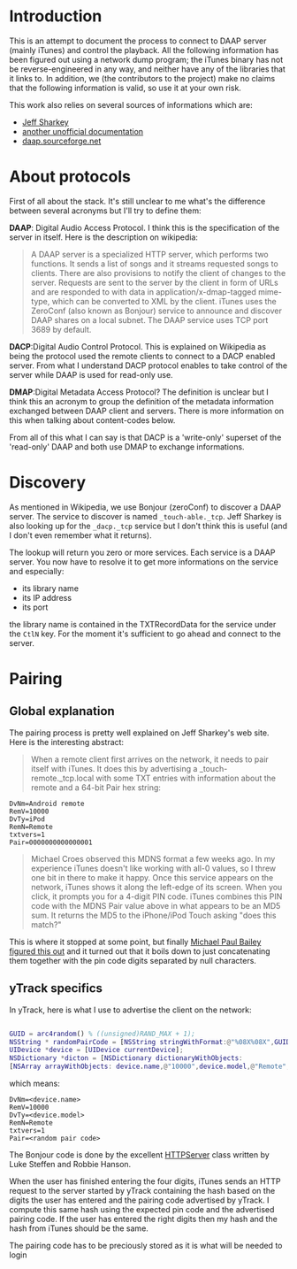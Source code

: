 
# Introduction #

This is an attempt to document the process to connect to DAAP server (mainly iTunes) and control the playback. All the following information has been figured out using a network dump program; the iTunes binary has not be reverse-engineered in any way, and neither have any of the libraries that it links to. In addition, we (the contributors to the project) make no claims that the following information is valid, so use it at your own risk.

This work also relies on several sources of informations which are:
  * [Jeff Sharkey](http://dacp.jsharkey.org/)
  * [another unofficial documentation](http://tapjam.net/daap/)
  * [daap.sourceforge.net](http://daap.sourceforge.net/docs/index.html)


# About protocols #

First of all about the stack. It's still unclear to me what's the difference between several acronyms but I'll try to define them:

**DAAP**: Digital Audio Access Protocol. I think this is the specification of the server in itself. Here is the description on wikipedia:
> A DAAP server is a specialized HTTP server, which performs two functions. It sends a list of songs and it streams requested songs to clients. There are also provisions to notify the client of changes to the server. Requests are sent to the server by the client in form of URLs and are responded to with data in application/x-dmap-tagged mime-type, which can be converted to XML by the client. iTunes uses the ZeroConf (also known as Bonjour) service to announce and discover DAAP shares on a local subnet. The DAAP service uses TCP port 3689 by default.

**DACP**:Digital Audio Control Protocol. This is explained on Wikipedia as being the protocol used the remote clients to connect to a DACP enabled server. From what I understand DACP protocol enables to take control of the server while DAAP is used for read-only use.

**DMAP**:Digital Metadata Access Protocol? The definition is unclear but I think this an acronym to group the definition of the metadata information exchanged between DAAP client and servers. There is more information on this when talking about content-codes below.

From all of this what I can say is that DACP is a 'write-only' superset of the 'read-only' DAAP and both use DMAP to exchange informations.

# Discovery #

As mentioned in Wikipedia, we use Bonjour (zeroConf) to discover a DAAP server. The service to discover is named `_touch-able._tcp`. Jeff Sharkey is also looking up for the `_dacp._tcp` service but I don't think this is useful (and I don't even remember what it returns).

The lookup will return you zero or more services. Each service is a DAAP server. You now have to resolve it to get more informations on the service and especially:
  * its library name
  * its IP address
  * its port

the library name is contained in the TXTRecordData for the service under the `CtlN` key. For the moment it's sufficient to go ahead and connect to the server.

# Pairing #
## Global explanation ##
The pairing process is pretty well explained on Jeff Sharkey's web site. Here is the interesting abstract:

> When a remote client first arrives on the network, it needs to pair itself with iTunes. It does this by advertising a _touch-remote._tcp.local with some TXT entries with information about the remote and a 64-bit Pair hex string:

```
DvNm=Android remote
RemV=10000
DvTy=iPod 
RemN=Remote 
txtvers=1 
Pair=0000000000000001
```

> Michael Croes observed this MDNS format a few weeks ago. In my experience iTunes doesn't like working with all-0 values, so I threw one bit in there to make it happy. Once this service appears on the network, iTunes shows it along the left-edge of its screen. When you click, it prompts you for a 4-digit PIN code. iTunes combines this PIN code with the MDNS Pair value above in what appears to be an MD5 sum. It returns the MD5 to the iPhone/iPod Touch asking "does this match?"

This is where it stopped at some point, but finally [Michael Paul Bailey figured this out](http://jinxidoru.blogspot.com/2009/06/itunes-remote-pairing-code.html) and it turned out that it boils down to just concatenating them together with the pin code digits separated by null characters.

## yTrack specifics ##
In yTrack, here is what I use to advertise the client on the network:
```m

GUID = arc4random() % ((unsigned)RAND_MAX + 1);
NSString * randomPairCode = [NSString stringWithFormat:@"%08X%08X",GUID,GUID];
UIDevice *device = [UIDevice currentDevice];
NSDictionary *dicton = [NSDictionary dictionaryWithObjects:
[NSArray arrayWithObjects: device.name,@"10000",device.model,@"Remote",@"1",randomPairCode,nil] forKeys:[NSArray arrayWithObjects:@"DvNm",@"RemV",@"DvTy",@"RemN",@"txtvers",@"Pair",nil]];
```

which means:
```
DvNm=<device.name>
RemV=10000
DvTy=<device.model> 
RemN=Remote 
txtvers=1 
Pair=<random pair code>
```

The Bonjour code is done by the excellent [HTTPServer](http://code.google.com/p/cocoahttpserver/) class written by Luke Steffen and Robbie Hanson.

When the user has finished entering the four digits, iTunes sends an HTTP request to the server started by yTrack containing the hash based on the digits the user has entered and the pairing code advertised by yTrack. I compute this same hash using the expected pin code and the advertised pairing code. If the user has entered the right digits then my hash and the hash from iTunes should be the same.

The pairing code has to be preciously stored as it is what will be needed to login